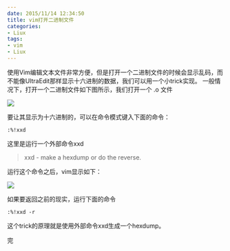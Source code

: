```yaml
---
date: 2015/11/14 12:34:50
title: vim打开二进制文件
categories:
- Liux
tags:
- vim
- Liux
---
```


使用Vim编辑文本文件非常方便，但是打开一个二进制文件的时候会显示乱码，而不能像UltraEdit那样显示十六进制的数据，我们可以用一个小trick实现。
一般情况下，打开一个二进制文件如下图所示，我们打开一个 .o 文件

![](/images/Liux/vim-binary.png)

要让其显示为十六进制的，可以在命令模式键入下面的命令：

```
:%!xxd
```
这里是运行一个外部命令xxd

>  xxd - make a hexdump or do the reverse.

运行这个命令之后，vim显示如下：

![](/images/Liux/vim-hex.png)

如果要返回之前的现实，运行下面的命令

```
:%!xxd -r
```

这个trick的原理就是使用外部命令xxd生成一个hexdump。

完
